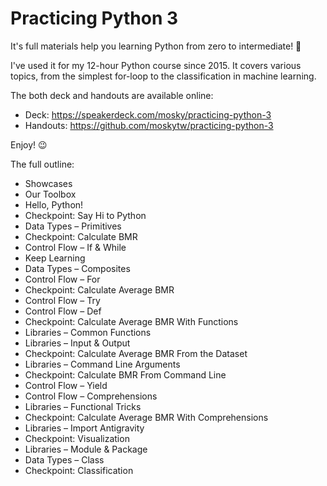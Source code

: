 # Practicing Python 3

It's full materials help you learning Python from zero to intermediate! 🚀

I've used it for my 12-hour Python course since 2015. It covers various topics, from the simplest for-loop to the classification in machine learning.

The both deck and handouts are available online:

* Deck: https://speakerdeck.com/mosky/practicing-python-3
* Handouts: https://github.com/moskytw/practicing-python-3

Enjoy! 😉

The full outline:

* Showcases
* Our Toolbox
* Hello, Python!
* Checkpoint: Say Hi to Python
* Data Types – Primitives
* Checkpoint: Calculate BMR
* Control Flow – If & While
* Keep Learning
* Data Types – Composites
* Control Flow – For
* Checkpoint: Calculate Average BMR
* Control Flow – Try
* Control Flow – Def
* Checkpoint: Calculate Average BMR With Functions
* Libraries – Common Functions
* Libraries – Input & Output
* Checkpoint: Calculate Average BMR From the Dataset
* Libraries – Command Line Arguments
* Checkpoint: Calculate BMR From Command Line
* Control Flow – Yield
* Control Flow – Comprehensions
* Libraries – Functional Tricks
* Checkpoint: Calculate Average BMR With Comprehensions
* Libraries – Import Antigravity
* Checkpoint: Visualization
* Libraries – Module & Package
* Data Types – Class
* Checkpoint: Classification
